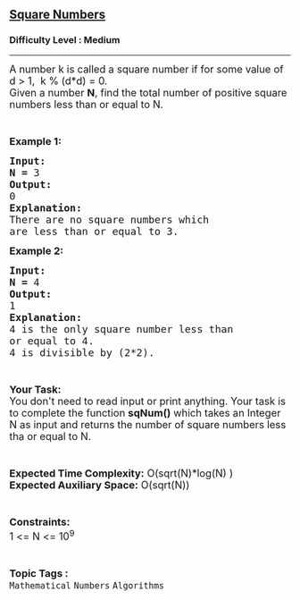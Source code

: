 <h2><a href="https://practice.geeksforgeeks.org/problems/square-numbers1954/1?page=17&curated[]=7&sortBy=submissions">Square Numbers</a></h2><h3>Difficulty Level : Medium</h3><hr><div class="problems_problem_content__Xm_eO"><p><span style="font-size:18px">A number k is called a square number if for some value of d&nbsp;&gt; 1, &nbsp;k % (d*d) = 0.<br>
Given a number <strong>N</strong>, find the total number of positive square numbers less than or equal to N.</span></p>

<p>&nbsp;</p>

<p><span style="font-size:18px"><strong>Example 1:</strong></span></p>

<pre><span style="font-size:18px"><strong>Input:</strong></span>
<span style="font-size:18px"><strong>N = </strong>3</span>
<span style="font-size:18px"><strong>Output:</strong></span>
<span style="font-size:18px">0</span>
<span style="font-size:18px"><strong>Explanation:</strong></span>
<span style="font-size:18px">There are no square numbers which
are less than or equal to 3.</span></pre>

<p><span style="font-size:18px"><strong>Example 2:</strong></span></p>

<pre><span style="font-size:18px"><strong>Input:</strong></span>
<span style="font-size:18px"><strong>N = </strong>4</span>
<span style="font-size:18px"><strong>Output:</strong></span>
<span style="font-size:18px">1</span>
<span style="font-size:18px"><strong>Explanation:</strong></span>
<span style="font-size:18px">4 is the only square number less than
or equal to 4.
4 is divisible by (2*2).</span>
</pre>

<p>&nbsp;</p>

<p><span style="font-size:18px"><strong>Your Task:</strong><br>
You don't need to read input or print anything. Your task is to complete the function <strong>sqNum()</strong> which takes an Integer N as input and returns the number of square numbers less tha or equal to N.</span></p>

<p>&nbsp;</p>

<p><span style="font-size:18px"><strong>Expected Time Complexity:</strong> O(sqrt(N)*log(N) )<br>
<strong>Expected Auxiliary Space:</strong> O(sqrt(N))</span></p>

<p>&nbsp;</p>

<p><span style="font-size:18px"><strong>Constraints:</strong></span><br>
<span style="font-size:18px">1 &lt;= N &lt;= 10<sup>9</sup></span></p>
</div><br><p><span style=font-size:18px><strong>Topic Tags : </strong><br><code>Mathematical</code>&nbsp;<code>Numbers</code>&nbsp;<code>Algorithms</code>&nbsp;